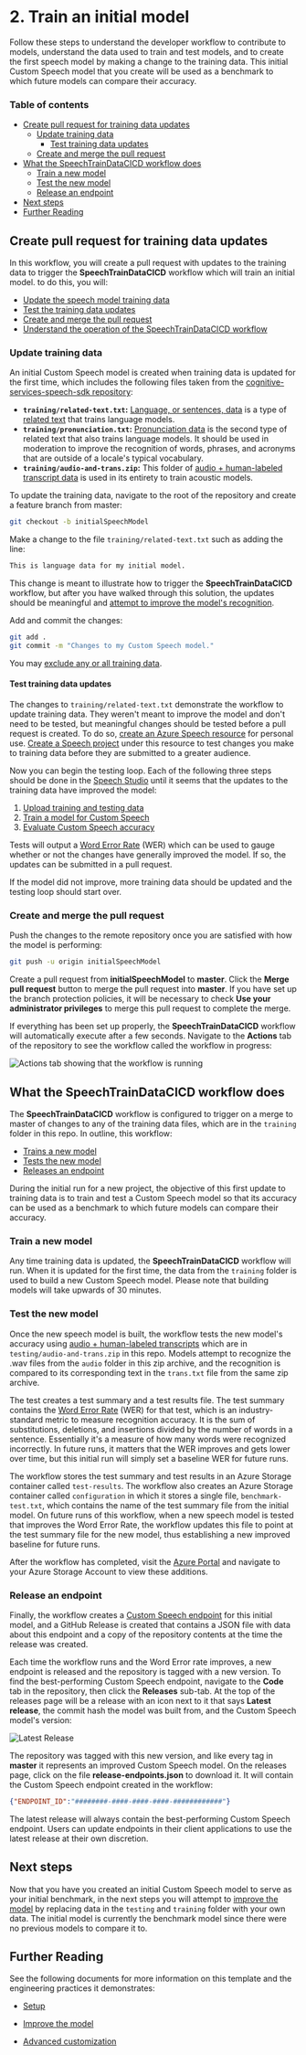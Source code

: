 # 2. Train an initial model

Follow these steps to understand the developer workflow to contribute to models, understand the data used to train and test models, and to create the first speech model by making a change to the training data. This initial Custom Speech model that you create will be used as a benchmark to which future models can compare their accuracy.

### Table of contents

* [Create pull request for training data updates](#Create-pull-request-for-training-data-updates)
  * [Update training data](#Update-training-data)
    * [Test training data updates](#Test-training-data-updates)
  * [Create and merge the pull request](#Create-and-merge-the-pull-request)
* [What the SpeechTrainDataCICD workflow does](#what-the-speechtraindatacicd-workflow-does)
  * [Train a new model](#Train-a-new-model)
  * [Test the new model](#Test-the-new-model)
  * [Release an endpoint](#Release-an-endpoint)
* [Next steps](#Next-steps)
* [Further Reading](#further-reading)

## Create pull request for training data updates

In this workflow, you will create a pull request with updates to the training data to trigger the **SpeechTrainDataCICD** workflow which will train an initial model. to do this, you will:

* [Update the speech model training data](#update-training-data)
* [Test the training data updates](#test-training-data-updates)
* [Create and merge the pull request](#create-and-merge-the-pull-request)
* [Understand the operation of the SpeechTrainDataCICD workflow](#what-the-speechtraindatacicd-workflow-does)

### Update training data

An initial Custom Speech model is created when training data is updated for the first time, which includes the following files taken from the [cognitive-services-speech-sdk repository](https://github.com/Azure-Samples/cognitive-services-speech-sdk/tree/master/sampledata/customspeech):

* **`training/related-text.txt`:** [Language, or sentences, data](https://docs.microsoft.com/azure/cognitive-services/speech-service/how-to-custom-speech-test-and-train#related-text-data-for-training) is a type of [related text](https://docs.microsoft.com/azure/cognitive-services/speech-service/how-to-custom-speech-test-and-train#related-text-data-for-training) that trains language models.
* **`training/pronunciation.txt`:** [Pronunciation data](https://docs.microsoft.com/azure/cognitive-services/speech-service/how-to-custom-speech-test-and-train#guidelines-to-create-a-pronunciation-file) is the second type of related text that also trains language models. It should be used in moderation to improve the recognition of words, phrases, and acronyms that are outside of a locale's typical vocabulary.
* **`training/audio-and-trans.zip`:** This folder of [audio + human-labeled transcript data](https://docs.microsoft.com/azure/cognitive-services/speech-service/how-to-custom-speech-test-and-train#audio--human-labeled-transcript-data-for-testingtraining) is used in its entirety to train acoustic models.

To update the training data, navigate to the root of the repository and create a feature branch from master:

```bash
git checkout -b initialSpeechModel
```

Make a change to the file `training/related-text.txt` such as adding the line:

```xml
This is language data for my initial model.
```

This change is meant to illustrate how to trigger the **SpeechTrainDataCICD** workflow, but after you have walked through this solution, the updates should be meaningful and [attempt to improve the model's recognition](https://docs.microsoft.com/azure/cognitive-services/speech-service/how-to-custom-speech-test-and-train#guidelines-to-create-a-sentences-file).

Add and commit the changes:

```bash
git add .
git commit -m "Changes to my Custom Speech model."
```

You may [exclude any or all training data](4-advanced-customization.md#Exclude-training-data).

#### Test training data updates

The changes to `training/related-text.txt` demonstrate the workflow to update training data. They weren't meant to improve the model and don't need to be tested, but meaningful changes should be tested before a pull request is created. To do so, [create an Azure Speech resource](https://docs.microsoft.com/azure/cognitive-services/speech-service/get-started#new-resource) for personal use. [Create a Speech project](https://docs.microsoft.com/azure/cognitive-services/speech-service/how-to-custom-speech#how-to-create-a-project) under this resource to test changes you make to training data before they are submitted to a greater audience.

Now you can begin the testing loop. Each of the following three steps should be done in the [Speech Studio](https://speech.microsoft.com/portal/) until it seems that the updates to the training data have improved the model:

1. [Upload training and testing data](https://docs.microsoft.com/azure/cognitive-services/speech-service/how-to-custom-speech-test-and-train#upload-data)
2. [Train a model for Custom Speech](https://docs.microsoft.com/azure/cognitive-services/speech-service/how-to-custom-speech-train-model)
3. [Evaluate Custom Speech accuracy](https://docs.microsoft.com/azure/cognitive-services/speech-service/how-to-custom-speech-evaluate-data#create-a-test)

Tests will output a [Word Error Rate](https://docs.microsoft.com/azure/cognitive-services/speech-service/how-to-custom-speech-evaluate-data#what-is-word-error-rate-wer) (WER) which can be used to gauge whether or not the changes have generally improved the model. If so, the updates can be submitted in a pull request.

If the model did not improve, more training data should be updated and the testing loop should start over.

### Create and merge the pull request

Push the changes to the remote repository once you are satisfied with how the model is performing:

```bash
git push -u origin initialSpeechModel
```

Create a pull request from **initialSpeechModel** to **master**. Click the **Merge pull request** button to merge the pull request into **master**. If you have set up the branch protection policies, it will be necessary to check **Use your administrator privileges** to merge this pull request to complete the merge.

If everything has been set up properly, the **SpeechTrainDataCICD** workflow will automatically execute after a few seconds. Navigate to the **Actions** tab of the repository to see the workflow called the workflow in progress:

![Actions tab showing that the workflow is running](../images/WorkflowRunning.png)

## What the SpeechTrainDataCICD workflow does

The **SpeechTrainDataCICD** workflow is configured to trigger on a merge to master of changes to any of the training data files, which are in the `training` folder in this repo. In outline, this workflow:

* [Trains a new model](#train-a-new-model)
* [Tests the new model](#test-the-new-model)
* [Releases an endpoint](#release-an-endpoint)

During the initial run for a new project, the objective of this first update to training data is to train and test a Custom Speech model so that its accuracy can be used as a benchmark to which future models can compare their accuracy.

### Train a new model

Any time training data is updated, the **SpeechTrainDataCICD** workflow will run. When it is updated for the first time, the data from the `training` folder is used to build a new Custom Speech model. Please note that building models will take upwards of 30 minutes.

### Test the new model

Once the new speech model is built, the workflow tests the new model's accuracy using [audio + human-labeled transcripts](https://docs.microsoft.com/azure/cognitive-services/speech-service/how-to-custom-speech-test-and-train#audio--human-labeled-transcript-data-for-testingtraining) which are in `testing/audio-and-trans.zip` in this repo. Models attempt to recognize the .wav files from the `audio` folder in this zip archive, and the recognition is compared to its corresponding text in the `trans.txt` file from the same zip archive.

The test creates a test summary and a test results file. The test summary contains the [Word Error Rate](https://docs.microsoft.com/azure/cognitive-services/speech-service/how-to-custom-speech-evaluate-data#what-is-word-error-rate-wer) (WER) for that test, which is an industry-standard metric to measure recognition accuracy. It is the sum of substitutions, deletions, and insertions divided by the number of words in a sentence. Essentially it's a measure of how many words were recognized incorrectly. In future runs, it matters that the WER improves and gets lower over time, but this initial run will simply set a baseline WER for future runs.

The workflow stores the test summary and test results in an Azure Storage container called `test-results`. The workflow also creates an Azure Storage container called `configuration` in which it stores a single file, `benchmark-test.txt`, which contains the name of the test summary file from the initial model. On future runs of this workflow, when a new speech model is tested that improves the Word Error Rate, the workflow updates this file to point at the test summary file for the new model, thus establishing a new improved baseline for future runs.

After the workflow has completed, visit the [Azure Portal](https://ms.portal.azure.com/#home) and navigate to your Azure Storage Account to view these additions.

### Release an endpoint

Finally, the workflow creates a [Custom Speech endpoint](https://docs.microsoft.com/azure/cognitive-services/speech-service/how-to-custom-speech-deploy-model) for this initial model, and a GitHub Release is created that contains a JSON file with data about this endpoint and a copy of the repository contents at the time the release was created.

Each time the workflow runs and the Word Error rate improves, a new endpoint is released and the repository is tagged with a new version. To find the best-performing Custom Speech endpoint, navigate to the **Code** tab in the repository, then click the **Releases** sub-tab. At the top of the releases page will be a release with an icon next to it that says **Latest release**, the commit hash the model was built from, and the Custom Speech model's version:

![Latest Release](../images/LatestRelease.png)

The repository was tagged with this new version, and like every tag in **master** it represents an improved Custom Speech model. On the releases page, click on the file **release-endpoints.json** to download it. It will contain the Custom Speech endpoint created in the workflow:

```json
{"ENDPOINT_ID":"########-####-####-####-############"}
```

The latest release will always contain the best-performing Custom Speech endpoint. Users can update endpoints in their client applications to use the latest release at their own discretion.

## Next steps

Now that you have you created an initial Custom Speech model to serve as your initial benchmark, in the next steps you will attempt to [improve the model](./3-improve-the-model.md) by replacing data in the `testing` and `training` folder with your own data. The initial model is currently the benchmark model since there were no previous models to compare it to.

## Further Reading

See the following documents for more information on this template and the engineering practices it demonstrates:

* [Setup](1-setup.md#table-of-contents)

* [Improve the model](3-improve-the-model.md#table-of-contents)

* [Advanced customization](4-advanced-customization.md#table-of-contents)
